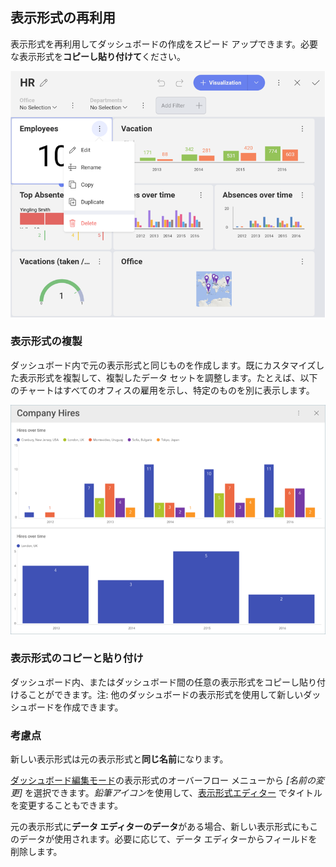 ## 表示形式の再利用

表示形式を再利用してダッシュボードの作成をスピード アップできます。必要な表示形式を**コピーし貼り付けて**ください。

![Overflow menu of a visualization in a dashboard displayed](images/reusing-visualization.png)

### 表示形式の複製

ダッシュボード内で元の表示形式と同じものを作成します。既にカスタマイズした表示形式を複製して、複製したデータ セットを調整します。たとえば、以下のチャートはすべてのオフィスの雇用を示し、特定のものを別に表示します。

![Duplicated visualizations](images/duplicate-visualization.png)

### 表示形式のコピーと貼り付け

ダッシュボード内、またはダッシュボード間の任意の表示形式をコピーし貼り付けることができます。注: 他のダッシュボードの表示形式を使用して新しいダッシュボードを作成できます。

### 考慮点

新しい表示形式は元の表示形式と**同じ名前**になります。

[ダッシュボード編集モード](~/jp/dashboards/index.html#view-edit-mode)の表示形式のオーバーフロー メニューから *[名前の変更]* を選択できます。*鉛筆アイコン*を使用して、[表示形式エディター](~/jp/data-visualizations/visualizations-editor.md) でタイトルを変更することもできます。

元の表示形式に**データ エディターのデータ**がある場合、新しい表示形式にもこのデータが使用されます。必要に応じて、データ エディターからフィールドを削除します。
